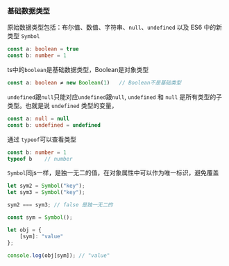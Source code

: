 ### 基础数据类型

原始数据类型包括：布尔值、数值、字符串、`null`、`undefined` 以及 ES6 中的新类型 `Symbol`

```typescript
const a: boolean = true
const b: number = 1
```

ts中的`boolean`是基础数据类型，Boolean是对象类型

```typescript
const a: boolean ≠ new Boolean(1)	// Boolean不是基础类型
```

`undefined`跟`null`只能对应`undefined`跟`null`, `undefined` 和 `null` 是所有类型的子类型。也就是说 `undefined` 类型的变量，

```typescript
const a: null = null
const b: undefined = undefined
```

通过 `typeof`可以查看类型

```typescript
const b: number = 1
typeof b	// number
```

`Symbol`同js一样，是独一无二的值，在对象属性中可以作为唯一标识，避免覆盖

```typescript
let sym2 = Symbol("key");
let sym3 = Symbol("key");

sym2 === sym3; // false 是独一无二的

const sym = Symbol();

let obj = {
    [sym]: "value"
};

console.log(obj[sym]); // "value"
```

